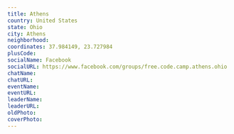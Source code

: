 ```yaml
---
title: Athens
country: United States
state: Ohio
city: Athens
neighborhood: 
coordinates: 37.984149, 23.727984
plusCode:
socialName: Facebook
socialURL: https://www.facebook.com/groups/free.code.camp.athens.ohio
chatName:
chatURL:
eventName:
eventURL:
leaderName:
leaderURL:
oldPhoto: 
coverPhoto:
---
```

